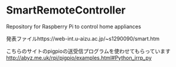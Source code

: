 # SmartRemoteController
Repository for Raspberry Pi to control home appliances

発表ファイルhttps://web-int.u-aizu.ac.jp/~s1290090/smart.htm

こちらのサイトのpigpioの送受信プログラムを使わせてもらっています
http://abyz.me.uk/rpi/pigpio/examples.html#Python_irrp_py
